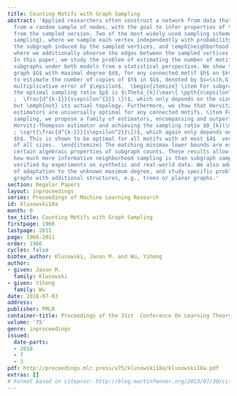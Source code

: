 ```yaml
---
title: Counting Motifs with Graph Sampling
abstract: 'Applied researchers often construct a network from data that has been collected
  from a random sample of nodes, with the goal to infer properties of the parent network
  from the sampled version. Two of the most widely used sampling schemes are \emph{subgraph
  sampling}, where we sample each vertex independently with probability $p$ and observe
  the subgraph induced by the sampled vertices, and \emph{neighborhood sampling},
  where we additionally observe the edges between the sampled vertices and their neighbors.
  In this paper, we study the problem of estimating the number of motifs as induced
  subgraphs under both models from a statistical perspective. We show that: for parent
  graph $G$ with maximal degree $d$, for any connected motif $h$ on $k$ vertices,
  to estimate the number of copies of $h$ in $G$, denoted by $s=\s(h,G)$,  with a
  multiplicative error of $\epsilon$,  \begin{itemize} \item For subgraph sampling,
  the optimal sampling ratio $p$ is $\Theta_{k}(\max\{ \ppth{s\epsilon^2}^{-\frac{1}{k}},
  ;  \frac{d^{k-1}}{s\epsilon^{2}} \})$, which only depends on the size of the motif
  but \emph{not} its actual topology. Furthermore, we show that Horvitz-Thompson type
  estimators are universally optimal for any connected motifs. \item For neighborhood
  sampling, we propose a family of estimators, encompassing and outperforming the
  Horvitz-Thompson estimator and achieving the sampling ratio $O_{k}(\min\{ (\frac{d}{s\epsilon^2})^{\frac{1}{k-1}},
  ; \sqrt{\frac{d^{k-2}}{s\epsilon^2}}\})$, which again only depends on the size of
  $h$. This is shown to be optimal for all motifs with at most $4$  vertices and cliques
  of all sizes.  \end{itemize} The matching minimax lower bounds are established using
  certain algebraic properties of subgraph counts. These results allow us to quantify
  how much more informative neighborhood sampling is than subgraph sampling, as empirically
  verified by experiments on synthetic and real-world data. We also address the issue
  of adaptation to the unknown maximum degree, and study specific problems for parent
  graphs with additional structures, e.g., trees or planar graphs.'
section: Regular Papers
layout: inproceedings
series: Proceedings of Machine Learning Research
id: klusowski18a
month: 0
tex_title: Counting Motifs with Graph Sampling
firstpage: 1966
lastpage: 2011
page: 1966-2011
order: 1966
cycles: false
bibtex_author: Klusowski, Jason M. and Wu, Yihong
author:
- given: Jason M.
  family: Klusowski
- given: Yihong
  family: Wu
date: 2018-07-03
address: 
publisher: PMLR
container-title: Proceedings of the 31st  Conference On Learning Theory
volume: '75'
genre: inproceedings
issued:
  date-parts:
  - 2018
  - 7
  - 3
pdf: http://proceedings.mlr.press/v75/klusowski18a/klusowski18a.pdf
extras: []
# Format based on citeproc: http://blog.martinfenner.org/2013/07/30/citeproc-yaml-for-bibliographies/
---
```


